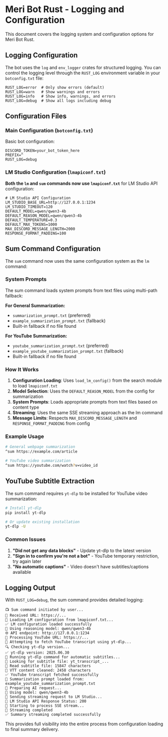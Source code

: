 # Meri Bot Rust - Logging and Configuration

This document covers the logging system and configuration options for Meri Bot Rust.

## Logging Configuration

The bot uses the `log` and `env_logger` crates for structured logging. You can control the logging level through the `RUST_LOG` environment variable in your `botconfig.txt` file:

```
RUST_LOG=error  # Only show errors (default)
RUST_LOG=warn   # Show warnings and errors
RUST_LOG=info   # Show info, warnings, and errors
RUST_LOG=debug  # Show all logs including debug
```

## Configuration Files

### Main Configuration (`botconfig.txt`)

Basic bot configuration:
```
DISCORD_TOKEN=your_bot_token_here
PREFIX=^
RUST_LOG=debug
```

### LM Studio Configuration (`lmapiconf.txt`)

**Both the `lm` and `sum` commands now use `lmapiconf.txt`** for LM Studio API configuration:

```
# LM Studio API Configuration
LM_STUDIO_BASE_URL=http://127.0.0.1:1234
LM_STUDIO_TIMEOUT=120
DEFAULT_MODEL=qwen/qwen3-4b
DEFAULT_REASON_MODEL=qwen/qwen3-4b
DEFAULT_TEMPERATURE=0.3
DEFAULT_MAX_TOKENS=1000
MAX_DISCORD_MESSAGE_LENGTH=2000
RESPONSE_FORMAT_PADDING=100
```

## Sum Command Configuration

The `sum` command now uses the same configuration system as the `lm` command:

### System Prompts

The sum command loads system prompts from text files using multi-path fallback:

**For General Summarization:**
- `summarization_prompt.txt` (preferred)
- `example_summarization_prompt.txt` (fallback)
- Built-in fallback if no file found

**For YouTube Summarization:**
- `youtube_summarization_prompt.txt` (preferred)
- `example_youtube_summarization_prompt.txt` (fallback)
- Built-in fallback if no file found

### How It Works

1. **Configuration Loading**: Uses `load_lm_config()` from the search module to load `lmapiconf.txt`
2. **Model Selection**: Uses the `DEFAULT_REASON_MODEL` from the config for summarization
3. **System Prompts**: Loads appropriate prompts from text files based on content type
4. **Streaming**: Uses the same SSE streaming approach as the lm command
5. **Message Limits**: Respects `MAX_DISCORD_MESSAGE_LENGTH` and `RESPONSE_FORMAT_PADDING` from config

### Example Usage

```bash
# General webpage summarization
^sum https://example.com/article

# YouTube video summarization
^sum https://youtube.com/watch?v=video_id
```

## YouTube Subtitle Extraction

The sum command requires `yt-dlp` to be installed for YouTube video summarization:

```bash
# Install yt-dlp
pip install yt-dlp

# Or update existing installation
yt-dlp -U
```

### Common Issues

1. **"Did not get any data blocks"** - Update yt-dlp to the latest version
2. **"Sign in to confirm you're not a bot"** - YouTube temporary restriction, try again later
3. **"No automatic captions"** - Video doesn't have subtitles/captions available

## Logging Output

With `RUST_LOG=debug`, the sum command provides detailed logging:

```
📺 Sum command initiated by user...
🔗 Received URL: https://...
🔧 Loading LM configuration from lmapiconf.txt...
✅ LM configuration loaded successfully
🧠 Using reasoning model: qwen/qwen3-4b
🌐 API endpoint: http://127.0.0.1:1234
🎯 Processing YouTube URL: https://...
🎥 Attempting to fetch YouTube transcript using yt-dlp...
🔍 Checking yt-dlp version...
✅ yt-dlp version: 2025.06.30
🔄 Running yt-dlp command for automatic subtitles...
📄 Looking for subtitle file: yt_transcript_...
📖 Read subtitle file: 15847 characters
🧹 VTT content cleaned: 2458 characters
✅ YouTube transcript fetched successfully
📄 Summarization prompt loaded from: example_youtube_summarization_prompt.txt
🤖 Preparing AI request...
🧠 Using model: qwen/qwen3-4b
📡 Sending streaming request to LM Studio...
📡 LM Studio API Response Status: 200
🔄 Starting to process SSE stream...
🏁 Streaming completed
✅ Summary streaming completed successfully
```

This provides full visibility into the entire process from configuration loading to final summary delivery. 